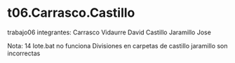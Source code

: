 # t06.Carrasco.Castillo
trabajo06
integrantes:
Carrasco Vidaurre David
Castillo Jaramillo Jose


Nota: 14
lote.bat no funciona
Divisiones en carpetas de castillo jaramillo son incorrectas
